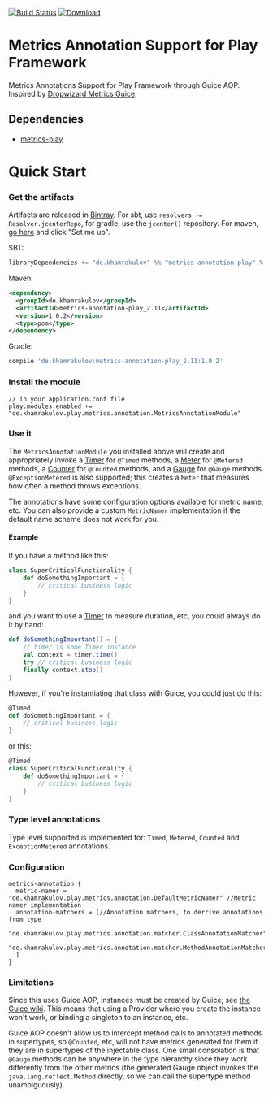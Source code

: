 [![Build Status](https://travis-ci.org/htimur/metrics-annotation-play.svg?branch=master)](https://travis-ci.org/htimur/metrics-annotation-play)
[![Download](https://api.bintray.com/packages/htimur/maven/metrics-annotaion-play/images/download.svg) ](https://bintray.com/htimur/maven/metrics-annotaion-play/_latestVersion)

# Metrics Annotation Support for Play Framework
Metrics Annotations Support for Play Framework through Guice AOP. Inspired by [Dropwizard Metrics Guice](https://github.com/palominolabs/metrics-guice). 

## Dependencies

* [metrics-play](https://github.com/breadfan/metrics-play)

# Quick Start

### Get the artifacts

Artifacts are released in [Bintray](https://bintray.com/). For sbt, use `resolvers += Resolver.jcenterRepo`, for gradle, use the `jcenter()` repository. For maven, [go here](https://bintray.com/htimur/maven/metrics-annotaion-play) and click "Set me up".

SBT:

```scala
libraryDependencies += "de.khamrakulov" %% "metrics-annotation-play" % "1.0.2"
```

Maven:
```xml
<dependency>
  <groupId>de.khamrakulov</groupId>
  <artifactId>metrics-annotation-play_2.11</artifactId>
  <version>1.0.2</version>
  <type>pom</type>
</dependency>
```

Gradle:
```groovy
compile 'de.khamrakulov:metrics-annotation-play_2.11:1.0.2'
```

### Install the module

```hocon
// in your application.conf file
play.modules.enabled += "de.khamrakulov.play.metrics.annotation.MetricsAnnotationModule"
```

### Use it

The `MetricsAnnotationModule` you installed above will create and appropriately invoke a [Timer](https://dropwizard.github.io/metrics/3.1.0/manual/core/#timers) for `@Timed` methods, a [Meter](https://dropwizard.github.io/metrics/3.1.0/manual/core/#meters) for `@Metered` methods, a [Counter](https://dropwizard.github.io/metrics/3.1.0/manual/core/#counters) for `@Counted` methods, and a [Gauge](https://dropwizard.github.io/metrics/3.1.0/manual/core/#gauges) for `@Gauge` methods. `@ExceptionMetered` is also supported; this creates a `Meter` that measures how often a method throws exceptions.

The annotations have some configuration options available for metric name, etc. You can also provide a custom `MetricNamer` implementation if the default name scheme does not work for you.

#### Example

If you have a method like this:

```scala
class SuperCriticalFunctionality {
    def doSomethingImportant = {
        // critical business logic
    }
}
```

and you want to use a [Timer](https://dropwizard.github.io/metrics/3.1.0/manual/core/#timers) to measure duration, etc, you could always do it by hand:

```scala
def doSomethingImportant() = {
    // timer is some Timer instance
    val context = timer.time()
    try // critical business logic
    finally context.stop()
}
```

However, if you're instantiating that class with Guice, you could just do this:

```scala
@Timed
def doSomethingImportant = {
    // critical business logic
}
```
or this:

```scala
@Timed
class SuperCriticalFunctionality {
    def doSomethingImportant = {
        // critical business logic
    }
}
```

### Type level annotations

Type level supported is implemented for: `Timed`, `Metered`, `Counted` and `ExceptionMetered` annotations.

### Configuration

```hocon
metrics-annotation {
  metric-namer = "de.khamrakulov.play.metrics.annotation.DefaultMetricNamer" //Metric namer implementation
  annotation-matchers = [//Annotation matchers, to derrive annotations from type 
    "de.khamrakulov.play.metrics.annotation.matcher.ClassAnnotationMatcher",
    "de.khamrakulov.play.metrics.annotation.matcher.MethodAnnotationMatcher",
  ]
}
```

### Limitations

Since this uses Guice AOP, instances must be created by Guice; see [the Guice wiki](https://github.com/google/guice/wiki/AOP). This means that using a Provider where you create the instance won't work, or binding a singleton to an instance, etc.

Guice AOP doesn't allow us to intercept method calls to annotated methods in supertypes, so `@Counted`, etc, will not have metrics generated for them if they are in supertypes of the injectable class. One small consolation is that `@Gauge` methods can be anywhere in the type hierarchy since they work differently from the other metrics (the generated Gauge object invokes the `java.lang.reflect.Method` directly, so we can call the supertype method unambiguously).
